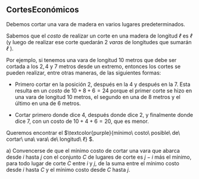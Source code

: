 CortesEconómicos
---

Debemos cortar una vara de madera en varios lugares predeterminados. 

Sabemos que el $costo$ de realizar un corte en una madera de longitud $ℓ$ es $ℓ$ (y luego de realizar ese corte quedarán $2$ $varas$ de longitudes que sumarán $ℓ$ ). 

Por ejemplo, si tenemos una vara de longitud $10$ metros que debe ser cortada a los $2, 4$ y $7$ metros desde un extremo, entonces los cortes se pueden realizar, entre otras maneras, de las siguientes formas:

* Primero cortar en la posición $2$, después en la $4$ y después en la $7$. Esta resulta en un $costo$ de $10 + 8 + 6 = 24$ porque el primer corte se hizo en una vara de longitud $10$ metros, el segundo en una de $8$ metros y el último en una de $6$ metros.

* Cortar primero donde dice $4$, después donde dice $2$, y finalmente donde dice $7$, con un costo de $10 + 4 + 6 = 20$, que es menor.

Queremos encontrar el $\textcolor{purple}{mínimo\ costo\ posible\ de\ cortar\ una\ vara\ de\ longitud\ ℓ} $.

a) Convencerse de que el mínimo costo de cortar una vara que abarca desde $i$ hasta $j$ con el conjunto $C$ de lugares de corte es $j − i$ más el mínimo, para todo lugar de corte $C$ entre $i$ y $j$, de la suma entre el mínimo costo desde $i$ hasta $C$ y el mínimo costo desde $C$ hasta $j$.

